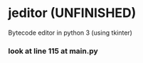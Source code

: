# jeditor (UNFINISHED)

Bytecode editor in python 3 (using tkinter)

### look at line 115 at main.py
